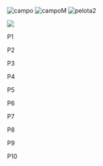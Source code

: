 
![campo](https://user-images.githubusercontent.com/82223488/116574651-3ba16000-a90e-11eb-8d56-4dbe3e803f28.jpg)
![campoM](https://user-images.githubusercontent.com/82223488/116574671-40feaa80-a90e-11eb-93e5-f038916c45ae.jpg)
![pelota2](https://user-images.githubusercontent.com/82223488/116574675-41974100-a90e-11eb-8ae1-ecf065fcc8eb.png)
<html>
  <head>
    <meta charset="utf-8">
    <title>github</title>
    <link rel="stylesheet" href="estils.css">
    <meta lang="es-es">
  </head>
  <body>
  <img src="img/campo.jpg" >

  <div id="contenedor">
    <div class="pelota" id="pelota1"><p id="p1">P1</p></div>
    <div class="pelota" id="pelota2"><p id="p2">P2</p></div>
    <div class="pelota" id="pelota3"><p id="p3">P3</p></div>
    <div class="pelota" id="pelota4"><p id="p4">P4</p></div>
    <div class="pelota" id="pelota5"><p id="p5">P5</p></div>
    <div class="pelota" id="pelota6"><p id="p6">P6</p></div>
    <div class="pelota" id="pelota7"><p id="p7">P7</p></div>
    <div class="pelota" id="pelota8"><p id="p8">P8</p></div>
    <div class="pelota" id="pelota9"><p id="p9">P9</p></div>
    <div class="pelota" id="pelota10"><p id="p10">P10</p></div>
  </div>





  </body>
</html>

